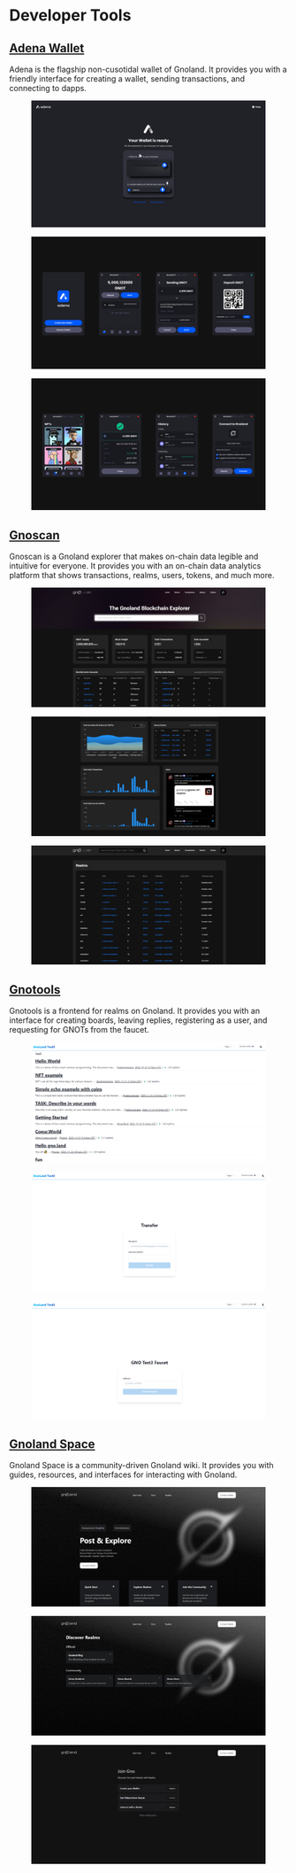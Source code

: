 # Developer Tools

## [Adena Wallet](https://adena.app/)

Adena is the flagship non-cusotidal wallet of Gnoland. It provides you with a friendly interface for creating a wallet, sending transactions, and connecting to dapps.

<figure><img src="../../.gitbook/assets/Wallet is ready page.png" alt=""><figcaption></figcaption></figure>

<figure><img src="../../.gitbook/assets/52641520.png" alt=""><figcaption></figcaption></figure>

<figure><img src="../../.gitbook/assets/52641521.png" alt=""><figcaption></figcaption></figure>

## [Gnoscan](https://gnoscan.io/)

Gnoscan is a Gnoland explorer that makes on-chain data legible and intuitive for everyone. It provides you with an on-chain data analytics platform that shows transactions, realms, users, tokens, and much more.

<figure><img src="../../.gitbook/assets/image 15.png" alt=""><figcaption></figcaption></figure>

<figure><img src="../../.gitbook/assets/image 16.png" alt=""><figcaption></figcaption></figure>

<figure><img src="../../.gitbook/assets/image 17.png" alt=""><figcaption></figcaption></figure>

## [Gnotools](https://app.gno.tools/)

Gnotools is a frontend for realms on Gnoland. It provides you with an interface for creating boards, leaving replies, registering as a user, and requesting for GNOTs from the faucet.

<figure><img src="../../.gitbook/assets/image 12.png" alt=""><figcaption></figcaption></figure>

<figure><img src="../../.gitbook/assets/image 13.png" alt=""><figcaption></figcaption></figure>

<figure><img src="../../.gitbook/assets/image 14.png" alt=""><figcaption></figcaption></figure>

## [Gnoland Space](https://gnoland.space/)

Gnoland Space is a community-driven Gnoland wiki. It provides you with guides, resources, and interfaces for interacting with Gnoland.

<figure><img src="../../.gitbook/assets/image 9.png" alt=""><figcaption></figcaption></figure>

<figure><img src="../../.gitbook/assets/image 10.png" alt=""><figcaption></figcaption></figure>

<figure><img src="../../.gitbook/assets/image 11.png" alt=""><figcaption></figcaption></figure>

